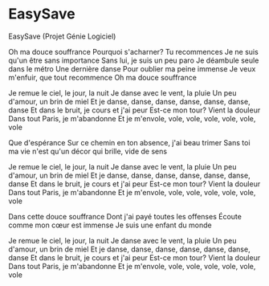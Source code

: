 # EasySave
EasySave (Projet Génie Logiciel)

Oh ma douce souffrance
Pourquoi s'acharner? Tu recommences
Je ne suis qu'un être sans importance
Sans lui, je suis un peu paro
Je déambule seule dans le métro
Une dernière danse
Pour oublier ma peine immense
Je veux m'enfuir, que tout recommence
Oh ma douce souffrance

Je remue le ciel, le jour, la nuit
Je danse avec le vent, la pluie
Un peu d'amour, un brin de miel
Et je danse, danse, danse, danse, danse, danse, danse
Et dans le bruit, je cours et j'ai peur
Est-ce mon tour?
Vient la douleur
Dans tout Paris, je m'abandonne
Et je m'envole, vole, vole, vole, vole, vole, vole

Que d'espérance
Sur ce chemin en ton absence, j'ai beau trimer
Sans toi ma vie n'est qu'un décor qui brille, vide de sens

Je remue le ciel, le jour, la nuit
Je danse avec le vent, la pluie
Un peu d'amour, un brin de miel
Et je danse, danse, danse, danse, danse, danse, danse
Et dans le bruit, je cours et j'ai peur
Est-ce mon tour?
Vient la douleur
Dans tout Paris, je m'abandonne
Et je m'envole, vole, vole, vole, vole, vole, vole

Dans cette douce souffrance
Dont j'ai payé toutes les offenses
Écoute comme mon cœur est immense
Je suis une enfant du monde

Je remue le ciel, le jour, la nuit
Je danse avec le vent, la pluie
Un peu d'amour, un brin de miel
Et je danse, danse, danse, danse, danse, danse, danse
Et dans le bruit, je cours et j'ai peur
Est-ce mon tour?
Vient la douleur
Dans tout Paris, je m'abandonne
Et je m'envole, vole, vole, vole, vole, vole, vole
